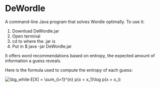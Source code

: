 # DeWordle
A command-line Java program that solves Wordle optimally.
To use it:

1. Download DeWordle.jar
2. Open terminal
3. cd to where the .jar is
4. Put in $ java -jar DeWordle.jar

It offers word recommendations based on entropy, the expected amount of information a guess reveals.

Here is the formula used to compute the entropy of each guess: 

<img src="https://latex.codecogs.com/svg.image?\bg_white&space;E[X]&space;=&space;\sum_{i=1}^{n}&space;p(x&space;=&space;x_1)\log&space;p(x&space;=&space;x_i)" title="\bg_white E[X] = \sum_{i=1}^{n} p(x = x_1)\log p(x = x_i)" />

